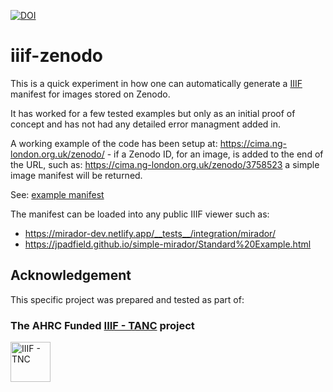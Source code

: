 [![DOI](https://zenodo.org/badge/DOI/10.5281/zenodo.4584110.svg)](https://doi.org/10.5281/zenodo.4584110)

# iiif-zenodo

This is a quick experiment in how one can automatically generate a [IIIF](https://iiif.io) manifest for images stored on Zenodo.

It has worked for a few tested examples but only as an initial proof of concept and has not had any detailed error managment added in.

A working example of the code has been setup at: https://cima.ng-london.org.uk/zenodo/ - if a Zenodo ID, for an image, is added to the end of the URL, such as: https://cima.ng-london.org.uk/zenodo/3758523 a simple image manifest will be returned.

See: [example manifest](example-manifest.json)

The manifest can be loaded into any public IIIF viewer such as:
* https://mirador-dev.netlify.app/__tests__/integration/mirador/
* https://jpadfield.github.io/simple-mirador/Standard%20Example.html

## Acknowledgement
This specific project was prepared and tested as part of:

### The AHRC Funded [IIIF - TANC](https://tanc-ahrc.github.io/IIIF-TNC) project
<img height="64px" src="https://github.com/jpadfield/simple-site/blob/master/docs/graphics/TANC - IIIF.png" alt="IIIF - TNC">
